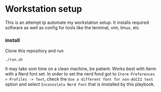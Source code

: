 # Workstation setup

This is an attempt tp automate my workstation setup. It installs required software as well as config for tools like the terminal, vim, tmux, etc

### install

Clone this repository and run
```
./run.sh
```

It may take som time on a clean machine, be patient. Works best with iterm with a Nerd font set. In order to set the nerd fond got to 
`Iterm Preferences > Profiles -> Text`, check the `Use a different font for non-ASCII text` option and select `Inconsolata Nerd Font` that
is iinstalled by this playbook.
